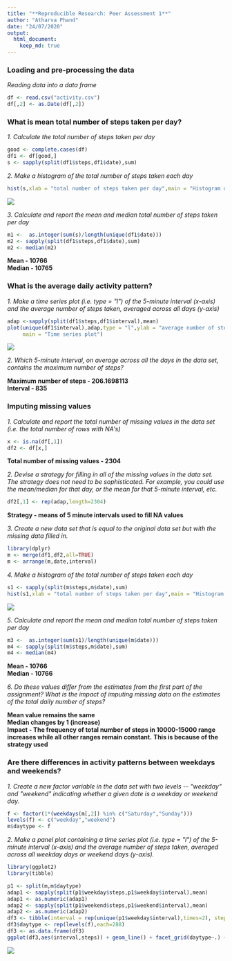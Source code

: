 ```yaml
---
title: "**Reproducible Research: Peer Assessment 1**"
author: "Atharva Phand"
date: "24/07/2020"
output: 
  html_document:
    keep_md: true
---
```



### **Loading and pre-processing the data**

*Reading data into a data frame*


```r
df <- read.csv("activity.csv")
df[,2] <- as.Date(df[,2])
```


### **What is mean total number of steps taken per day?**

*1. Calculate the total number of steps taken per day*


```r
good <- complete.cases(df)
df1 <- df[good,]
s <- sapply(split(df1$steps,df1$date),sum)
```


*2. Make a histogram of the total number of steps taken each day*


```r
hist(s,xlab = "total number of steps taken per day",main = "Histogram of total steps for 2 months")
```

![](PA1_template_files/figure-html/unnamed-chunk-3-1.png)<!-- -->

*3. Calculate and report the mean and median total number of steps taken per day*


```r
m1 <-  as.integer(sum(s)/length(unique(df1$date)))
m2 <- sapply(split(df1$steps,df1$date),sum)
m2 <- median(m2)
```

**Mean - 10766**  
**Median - 10765**

### **What is the average daily activity pattern?**

*1. Make a time series plot (i.e. type = "l") of the 5-minute interval (x-axis)* 
*and the average number of steps taken, averaged across all days (y-axis)*


```r
adap <-sapply(split(df1$steps,df1$interval),mean)
plot(unique(df1$interval),adap,type = "l",ylab = "average number of steps taken",xlab = "interval",
     main = "Time series plot")
```

![](PA1_template_files/figure-html/unnamed-chunk-5-1.png)<!-- -->

*2. Which 5-minute interval, on average across all the days in the data set, contains the maximum number of steps?*

**Maximum number of steps - 206.1698113**  
**Interval - 835**

### **Imputing missing values**

*1. Calculate and report the total number of missing values in the data set (i.e. the total number of rows with NA's)*


```r
x <- is.na(df[,1])
df2 <- df[x,]
```

**Total number of missing values - 2304**

*2. Devise a strategy for filling in all of the missing values in the data set. The strategy does not need to be sophisticated. For example, you could use the mean/median for that day, or the mean for that 5-minute interval, etc.*


```r
df2[,1] <- rep(adap,length=2304)
```

**Strategy - means of 5 minute intervals used to fill NA values**

*3. Create a new data set that is equal to the original data set but with the missing data filled in.*


```r
library(dplyr)
m <- merge(df1,df2,all=TRUE)
m <- arrange(m,date,interval)
```

*4. Make a histogram of the total number of steps taken each day*


```r
s1 <- sapply(split(m$steps,m$date),sum)
hist(s1,xlab = "total number of steps taken per day",main = "Histogram of total steps")
```

![](PA1_template_files/figure-html/unnamed-chunk-9-1.png)<!-- -->

*5. Calculate and report the mean and median total number of steps taken per day*


```r
m3 <-  as.integer(sum(s1)/length(unique(m$date)))
m4 <- sapply(split(m$steps,m$date),sum)
m4 <- median(m4)
```

**Mean - 10766**  
**Median - 10766**

*6. Do these values differ from the estimates from the first part of the assignment? What is the impact of imputing missing data on the estimates of the total daily number of steps?*

**Mean value remains the same**  
**Median changes by 1 (increase)**  
**Impact - The frequency of total number of steps in 10000-15000 range increases while all other ranges remain constant.**
**This is because of the strategy used**

### **Are there differences in activity patterns between weekdays and weekends?**

*1. Create a new factor variable in the data set with two levels -- "weekday" and "weekend" indicating whether a given date is a weekday or weekend day.*


```r
f <- factor(1*(weekdays(m[,2]) %in% c("Saturday","Sunday")))
levels(f) <- c("weekday","weekend")
m$daytype <- f
```

*2. Make a panel plot containing a time series plot (i.e. type = "l") of the 5-minute interval (x-axis) and the average number of steps taken, averaged across all weekday days or weekend days (y-axis).*


```r
library(ggplot2)
library(tibble)
```


```r
p1 <- split(m,m$daytype)
adap1 <- sapply(split(p1$weekday$steps,p1$weekday$interval),mean)
adap1 <- as.numeric(adap1)
adap2 <- sapply(split(p1$weekend$steps,p1$weekend$interval),mean)
adap2 <- as.numeric(adap2)
df3 <- tibble(interval = rep(unique(p1$weekday$interval),times=2), steps = c(adap1,adap2))
df3$daytype <- rep(levels(f),each=288)
df3 <- as.data.frame(df3)
ggplot(df3,aes(interval,steps)) + geom_line() + facet_grid(daytype~.) + labs(y="Number of steps", x="Interval")
```

![](PA1_template_files/figure-html/unnamed-chunk-13-1.png)<!-- -->
